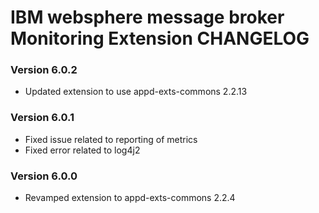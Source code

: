 # IBM websphere message broker Monitoring Extension CHANGELOG

### Version 6.0.2
- Updated extension to use appd-exts-commons 2.2.13

### Version 6.0.1
- Fixed issue related to reporting of metrics
- Fixed error related to log4j2

### Version 6.0.0
- Revamped extension to appd-exts-commons 2.2.4